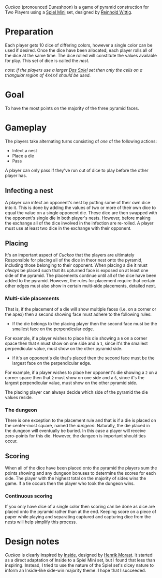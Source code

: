 *Cuckoo* (pronounced Duneshoon) is a game of pyramid construction for Two Players using a [Spiel Mini](http://boardgamegeek.com/boardgame/110073/spiel-mini) set, designed by [Reinhold Wittig](http://www.perlhuhn.de/).

Preparation
===========

Each player gets 10 dice of differing colors, however a single color can be used if desired.  Once the dice have been allocated, each player rolls all of the dice at the same time.  The dice rolled will constitute the values available for play. This set of dice is called the *nest*.

*note: If the players use a larger  [Das Spiel](http://boardgamegeek.com/boardgame/2229/spiel) set then only the cells on a triangular region of 4x4x4 should be used.*

Goal
====

To have the most points on the majority of the three pyramid faces.

Gameplay
========

The players take alternating turns consisting of *one* of the following actions:

 * Infect a nest
 * Place a die
 * Pass
 
A player can only pass if they've run out of dice to play before the other player has.

Infecting a nest
----------------

A player can infect an opponent's nest by putting some of their own dice into it.  This is done by adding the values of two or more of their own dice to equal the value on a single opponent die.  These dice are then swapped with the opponent's single die in both player's nests.  However, before making the exchange all of the dice involved in the infection are re-rolled.  A player must use at least two dice in the exchange with their opponent.

Placing
-------

It's an important aspect of *Cuckoo* that the players are ultimately Responsible for placing all of the dice in theor nest onto the pyramid, including those belonging to their opponent.  When placing a die it must *always* be placed such that its upturned face is exposed on at least one side of the pyramid.  The placements continue until all of the dice have been added to the pyramid.  However, the rules for placement require that certain other edges must also show in certain multi-side placements, detailed next.

### Multi-side placements

That is, if the placement of a die will show multiple faces (i.e. on a corner or the apex) then a second showing face must adhere to the following rules:

  - If the die belongs to the placing player then the second face must 
    be the smallest face on the perpendicular edge.

For example, if a player wishes to place his die showing a `6` on a corner space then that `6` must show on one side and a `1`, since it's the smallest perpendicular value, must show on the other pyramid side.

  - If it's an opponent's die that's placed then the second face must
    be the largest face on the perpendicular edge.

For example, if a player wishes to place her opponent's die showing a `2` on a corner space then that `2` must show on one side and a `6`, since it's the largest perpendicular value, must show on the other pyramid side.

The placing player can always decide which side of the pyramid the die values reside.

### The dungeon

There is one exception to the placement rule and that is if a die is placed on the center-most square, named the *dungeon*.  Naturally, the die placed in the dungeon will eventually be buried.  In this case a player will receive zero-points for this die.  However, the dungeon is important should ties occur.

Scoring
-------

When all of the dice have been placed onto the pyramid the players sum the points showing and any dungeon bonuses to determine the scores for each side.  The player with the highest total on the majority of sides wins the game.  If a tie occurs then the player who took the dungeon wins.

### Continuous scoring

If you only have dice of a single color then scoring can be done as dice are placed onto the pyramid rather than at the end.  Keeping score on a piece of paper while playing and separating captured and capturing dice from the nests will help simplify this process.

Design notes
============

*Cuckoo* is clearly inspired by [Inside](http://boardgamegeek.com/boardgame/30179/inside), designed by [Henrik Morast](http://boardgamegeek.com/boardgamedesigner/9007/henrik-morast).  It started as a direct adaptation of Inside to a Spiel Mini set, but I found that less than inspiring.  Instead, I tried to use the nature of the Spiel set's dicey nature to inform an Inside-like side-win majority theme.  I hope that I succeeded.

